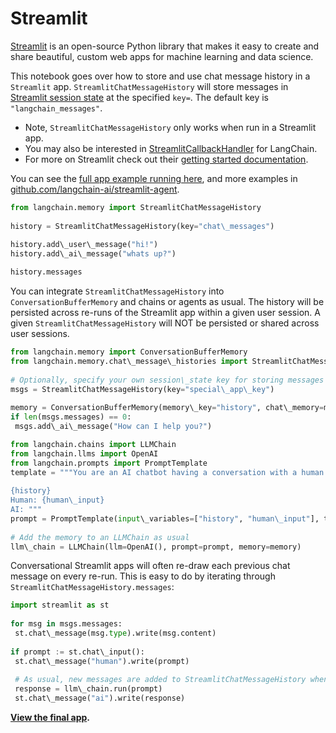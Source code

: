 # Streamlit

[Streamlit](https://docs.streamlit.io/) is an open-source Python library that makes it easy to create and share beautiful,
custom web apps for machine learning and data science.

This notebook goes over how to store and use chat message history in a `Streamlit` app. `StreamlitChatMessageHistory` will store messages in
[Streamlit session state](https://docs.streamlit.io/library/api-reference/session-state)
at the specified `key=`. The default key is `"langchain_messages"`.

- Note, `StreamlitChatMessageHistory` only works when run in a Streamlit app.
- You may also be interested in [StreamlitCallbackHandler](/docs/integrations/callbacks/streamlit) for LangChain.
- For more on Streamlit check out their
  [getting started documentation](https://docs.streamlit.io/library/get-started).

You can see the [full app example running here](https://langchain-st-memory.streamlit.app/), and more examples in
[github.com/langchain-ai/streamlit-agent](https://github.com/langchain-ai/streamlit-agent).

```python
from langchain.memory import StreamlitChatMessageHistory  
  
history = StreamlitChatMessageHistory(key="chat\_messages")  
  
history.add\_user\_message("hi!")  
history.add\_ai\_message("whats up?")  

```

```python
history.messages  

```

You can integrate `StreamlitChatMessageHistory` into `ConversationBufferMemory` and chains or agents as usual. The history will be persisted across re-runs of the Streamlit app within a given user session. A given `StreamlitChatMessageHistory` will NOT be persisted or shared across user sessions.

```python
from langchain.memory import ConversationBufferMemory  
from langchain.memory.chat\_message\_histories import StreamlitChatMessageHistory  
  
# Optionally, specify your own session\_state key for storing messages  
msgs = StreamlitChatMessageHistory(key="special\_app\_key")  
  
memory = ConversationBufferMemory(memory\_key="history", chat\_memory=msgs)  
if len(msgs.messages) == 0:  
 msgs.add\_ai\_message("How can I help you?")  

```

```python
from langchain.chains import LLMChain  
from langchain.llms import OpenAI  
from langchain.prompts import PromptTemplate  
template = """You are an AI chatbot having a conversation with a human.  
  
{history}  
Human: {human\_input}  
AI: """  
prompt = PromptTemplate(input\_variables=["history", "human\_input"], template=template)  
  
# Add the memory to an LLMChain as usual  
llm\_chain = LLMChain(llm=OpenAI(), prompt=prompt, memory=memory)  

```

Conversational Streamlit apps will often re-draw each previous chat message on every re-run. This is easy to do by iterating through `StreamlitChatMessageHistory.messages`:

```python
import streamlit as st  
  
for msg in msgs.messages:  
 st.chat\_message(msg.type).write(msg.content)  
  
if prompt := st.chat\_input():  
 st.chat\_message("human").write(prompt)  
  
 # As usual, new messages are added to StreamlitChatMessageHistory when the Chain is called.  
 response = llm\_chain.run(prompt)  
 st.chat\_message("ai").write(response)  

```

**[View the final app](https://langchain-st-memory.streamlit.app/).**
